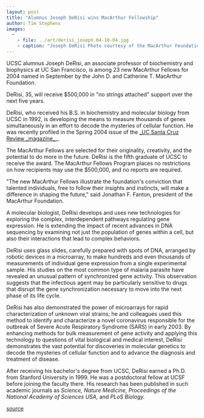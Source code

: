 ```yaml
---
layout: post
title: "Alumnus Joseph DeRisi wins MacArthur Fellowship"
author: Tim Stephens
images:
  -
    - file: ../art/derisi_joseph.04-10-04.jpg
    - caption: "Joseph DeRisi Photo courtesy of the MacArthur Foundation"
---
```


UCSC alumnus Joseph DeRisi, an associate professor of biochemistry and biophysics at UC San Francisco, is among 23 new MacArthur Fellows for 2004 named in September by the John D. and Catherine T. MacArthur Foundation.

DeRisi, 35, will receive $500,000 in "no strings attached" support over the next five years.

DeRisi, who received his B.S. in biochemistry and molecular biology from UCSC in 1992, is developing the means to measure thousands of genes simultaneously in an effort to decode the mysteries of cellular function. He was recently profiled in the Spring 2004 issue of the [_UC Santa Cruz Review ][1][_magazine][1][_ ][1]_

The MacArthur Fellows are selected for their originality, creativity, and the potential to do more in the future. DeRisi is the fifth graduate of UCSC to receive the award. The MacArthur Fellows Program places no restrictions on how recipients may use the $500,000, and no reports are required.

"The new MacArthur Fellows illustrate the foundation's conviction that talented individuals, free to follow their insights and instincts, will make a difference in shaping the future," said Jonathan F. Fanton, president of the MacArthur Foundation.

A molecular biologist, DeRisi develops and uses new technologies for exploring the complex, interdependent pathways regulating gene expression. He is extending the impact of recent advances in DNA sequencing by examining not just the population of genes within a cell, but also their interactions that lead to complex behaviors.

DeRisi uses glass slides, carefully prepared with spots of DNA, arranged by robotic devices in a microarray, to make hundreds and even thousands of measurements of individual gene expression from a single experimental sample. His studies on the most common type of malaria parasite have revealed an unusual pattern of synchronized gene activity. This observation suggests that the infectious agent may be particularly sensitive to drugs that disrupt the gene synchronization necessary to move into the next phase of its life cycle.

DeRisi has also demonstrated the power of microarrays for rapid characterization of unknown viral strains; he and colleagues used this method to identify and characterize a novel coronavirus responsible for the outbreak of Severe Acute Respiratory Syndrome (SARS) in early 2003. By enhancing methods for bulk measurement of gene activity and applying this technology to questions of vital biological and medical interest, DeRisi demonstrates the vast potential for discoveries in molecular genetics to decode the mysteries of cellular function and to advance the diagnosis and treatment of disease.

After receiving his bachelor's degree from UCSC, DeRisi earned a Ph.D. from Stanford University in 1999. He was a postdoctoral fellow at UCSF before joining the faculty there. His research has been published in such academic journals as _Science, Nature Medicine, Proceedings of the National Academy of Sciences USA,_ and _PLoS Biology._

[1]: http://review.ucsc.edu/spring04/alumni_profile.html

[source](http://www1.ucsc.edu/currents/04-05/10-04/derisi.asp "Permalink to derisi")
